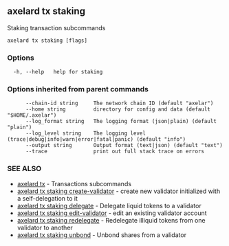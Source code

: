 ## axelard tx staking

Staking transaction subcommands

```
axelard tx staking [flags]
```

### Options

```
  -h, --help   help for staking
```

### Options inherited from parent commands

```
      --chain-id string     The network chain ID (default "axelar")
      --home string         directory for config and data (default "$HOME/.axelar")
      --log_format string   The logging format (json|plain) (default "plain")
      --log_level string    The logging level (trace|debug|info|warn|error|fatal|panic) (default "info")
      --output string       Output format (text|json) (default "text")
      --trace               print out full stack trace on errors
```

### SEE ALSO

- [axelard tx](axelard_tx.md)	 - Transactions subcommands
- [axelard tx staking create-validator](axelard_tx_staking_create-validator.md)	 - create new validator initialized with a self-delegation to it
- [axelard tx staking delegate](axelard_tx_staking_delegate.md)	 - Delegate liquid tokens to a validator
- [axelard tx staking edit-validator](axelard_tx_staking_edit-validator.md)	 - edit an existing validator account
- [axelard tx staking redelegate](axelard_tx_staking_redelegate.md)	 - Redelegate illiquid tokens from one validator to another
- [axelard tx staking unbond](axelard_tx_staking_unbond.md)	 - Unbond shares from a validator
